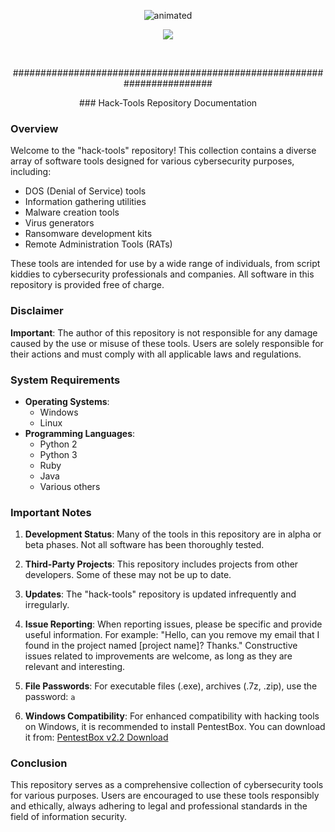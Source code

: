 <p align="center">
  <img src="https://i.giphy.com/media/2Y0ecuTsnAvZK/200.gif" alt="animated" />
</p>
<p align="center">
  <img src="https://img.hebus.com/hebus_2013/02/13/preview/1360720696_97766.jpg" />
</p>
&nbsp;
&nbsp;
<p align="center">
########################################################################
<p align="center">
### Hack-Tools Repository Documentation

### Overview

Welcome to the "hack-tools" repository! This collection contains a diverse array of software tools designed for various cybersecurity purposes, including:

- DOS (Denial of Service) tools
- Information gathering utilities
- Malware creation tools
- Virus generators
- Ransomware development kits
- Remote Administration Tools (RATs)

These tools are intended for use by a wide range of individuals, from script kiddies to cybersecurity professionals and companies. All software in this repository is provided free of charge.

### Disclaimer

**Important**: The author of this repository is not responsible for any damage caused by the use or misuse of these tools. Users are solely responsible for their actions and must comply with all applicable laws and regulations.

### System Requirements

- **Operating Systems**: 
  - Windows
  - Linux
- **Programming Languages**:
  - Python 2
  - Python 3
  - Ruby
  - Java
  - Various others

### Important Notes

1. **Development Status**: Many of the tools in this repository are in alpha or beta phases. Not all software has been thoroughly tested.

2. **Third-Party Projects**: This repository includes projects from other developers. Some of these may not be up to date.

3. **Updates**: The "hack-tools" repository is updated infrequently and irregularly.

4. **Issue Reporting**: When reporting issues, please be specific and provide useful information. For example:
   "Hello, can you remove my email that I found in the project named [project name]? Thanks."
   Constructive issues related to improvements are welcome, as long as they are relevant and interesting.

5. **File Passwords**: For executable files (.exe), archives (.7z, .zip), use the password: `a`

6. **Windows Compatibility**: For enhanced compatibility with hacking tools on Windows, it is recommended to install PentestBox. You can download it from:
   [PentestBox v2.2 Download](https://sourceforge.net/projects/pentestbox/files/PentestBox-v2.2.exe/download)

### Conclusion

This repository serves as a comprehensive collection of cybersecurity tools for various purposes. Users are encouraged to use these tools responsibly and ethically, always adhering to legal and professional standards in the field of information security.
